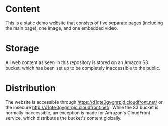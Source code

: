 # Content

This is a static demo website that consists of five separate pages (including the main page), one image, and one embedded video.

# Storage

All web content as seen in this repository is stored on an Amazon S3 bucket, which has been set up to be completely inaccessible to the public.

# Distribution

The website is accessible through https://d1qte0gvgnrpjd.cloudfront.net/ or the insecure http://d1qte0gvgnrpjd.cloudfront.net/. While the S3 bucket is normally inaccessible, an exception is made for Amazon's CloudFront service, which distributes the bucket's content globally.
